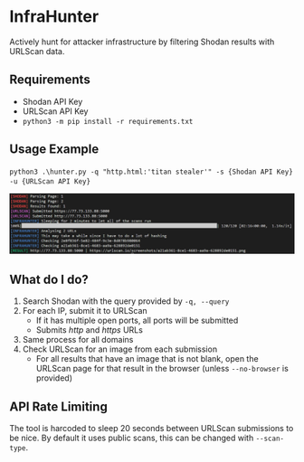 # InfraHunter

Actively hunt for attacker infrastructure by filtering Shodan results with URLScan data.

## Requirements

- Shodan API Key
- URLScan API Key
- `python3 -m pip install -r requirements.txt`

## Usage Example

`python3 .\hunter.py -q "http.html:'titan stealer'" -s {Shodan API Key} -u {URLScan API Key}`

![Usage Example](assets/usage.png)

## What do I do?

1. Search Shodan with the query provided by `-q, --query`
2. For each IP, submit it to URLScan
    - If it has multiple open ports, all ports will be submitted
    - Submits *http* and *https* URLs
3. Same process for all domains
4. Check URLScan for an image from each submission
    - For all results that have an image that is not blank, open the URLScan page for that result in the browser (unless `--no-browser` is provided)

## API Rate Limiting

The tool is harcoded to sleep 20 seconds between URLScan submissions to be nice. By default it uses public scans, this can be changed with `--scan-type`.